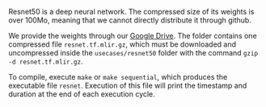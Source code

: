Resnet50 is a deep neural network. The compressed size of its weights
is over 100Mo, meaning that we cannot directly distribute it through
github. 

We provide the weights through our [Google Drive](https://drive.google.com/drive/folders/1ZzShwEBQZGZftc575yGGSwNdAzWtsRUe?usp=sharing). The folder contains one compressed file ```resnet.tf.mlir.gz```,
which must be downloaded and uncompressed inside the ```usecases/resnet50```
folder with the command ```gzip -d resnet.tf.mlir.gz```.

To compile, execute ```make``` or ```make sequential```, which
produces the executable file ```resnet```. Execution of this file will
print the timestamp and duration at the end of each execution cycle.
